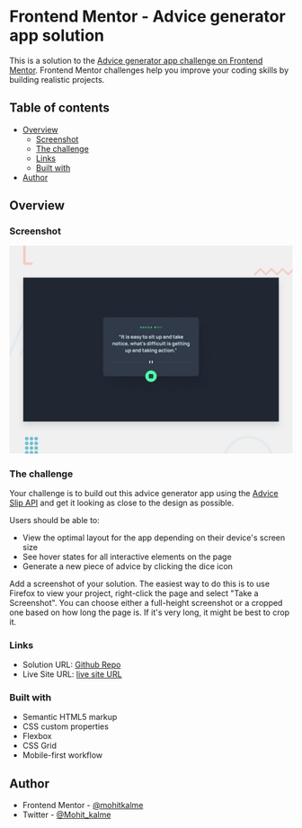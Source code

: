 # Frontend Mentor - Advice generator app solution

This is a solution to the [Advice generator app challenge on Frontend Mentor](https://www.frontendmentor.io/challenges/advice-generator-app-QdUG-13db). Frontend Mentor challenges help you improve your coding skills by building realistic projects.

## Table of contents

- [Overview](#overview)
  - [Screenshot](#screenshot)
  - [The challenge](#the-challenge)
  - [Links](#links)
  - [Built with](#built-with)
- [Author](#author)

## Overview

### Screenshot

![Design preview for the Advice generator app coding challenge](./design/desktop-preview.jpg)

### The challenge

Your challenge is to build out this advice generator app using the [Advice Slip API](https://api.adviceslip.com) and get it looking as close to the design as possible.

Users should be able to:

- View the optimal layout for the app depending on their device's screen size
- See hover states for all interactive elements on the page
- Generate a new piece of advice by clicking the dice icon


Add a screenshot of your solution. The easiest way to do this is to use Firefox to view your project, right-click the page and select "Take a Screenshot". You can choose either a full-height screenshot or a cropped one based on how long the page is. If it's very long, it might be best to crop it.


### Links

- Solution URL: [Github Repo](https://github.com/mohitkalme/Frontendmentor-Advice-generator-app)
- Live Site URL: [live site URL](https://mohitkalme-frontendmentor-advice-generator.netlify.app/)

### Built with

- Semantic HTML5 markup
- CSS custom properties
- Flexbox
- CSS Grid
- Mobile-first workflow


## Author

- Frontend Mentor - [@mohitkalme](https://www.frontendmentor.io/profile/mohitkalme)
- Twitter - [@Mohit_kalme](https://twitter.com/Mohit_kalme)